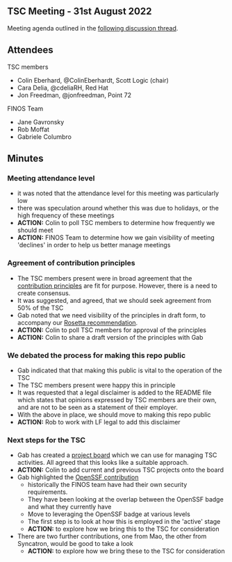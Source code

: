 ## TSC Meeting - 31st August 2022

Meeting agenda outlined in the [following discussion thread](https://github.com/finos/technical-steering-committee/discussions/28).

## Attendees

TSC members
 - Colin Eberhard, @ColinEberhardt, Scott Logic (chair)
 - Cara Delia, @cdeliaRH, Red Hat
 - Jon Freedman, @jonfreedman, Point 72

FINOS Team
  - Jane Gavronsky
  - Rob Moffat
  - Gabriele Columbro

## Minutes

### Meeting attendance level

 - it was noted that the attendance level for this meeting was particularly low
 - there was speculation around whether this was due to holidays, or the high frequency of these meetings
 - **ACTION:** Colin to poll TSC members to determine how frequently we should meet
 - **ACTION:** FINOS Team to determine how we gain visibility of meeting 'declines' in order to help us better manage meetings

### Agreement of contribution principles

 - The TSC members present were in broad agreement that the [contribution principles](https://github.com/finos/technical-steering-committee/discussions/19) are fit for purpose. However, there is a need to create consensus.
 - It was suggested, and agreed, that we should seek agreement from 50% of the TSC
 - Gab noted that we need visibility of the principles in draft form, to accompany our [Rosetta recommendation](https://github.com/finos/community/issues/197#issuecomment-1227470853).
 - **ACTION:** Colin to poll TSC members for approval of the principles
 - **ACTION:** Colin to share a draft version of the principles with Gab

### We debated the process for making this repo public

 - Gab indicated that that making this public is vital to the operation of the TSC
 - The TSC members present were happy this in principle
 - It was requested that a legal disclaimer is added to the README file which states that opinions expressed by TSC members are their own, and are not to be seen as a statement of their employer.
 - With the above in place, we should move to making this repo public
 - **ACTION:** Rob to work with LF legal to add this disclaimer

### Next steps for the TSC

  - Gab has created a [project board](https://github.com/orgs/finos/projects/39) which we can use for managing TSC activities. All agreed that this looks like a suitable approach.
  - **ACTION:** Colin to add current and previous TSC projects onto the board
  - Gab highlighted the [OpenSSF contribution](https://github.com/finos/community/pull/185)
    - historically the FINOS team have had their own security requirements.
    - They have been looking at the overlap between the OpenSSF badge and what they currently have
    - Move to leveraging the OpenSSF badge at various levels
    - The first step is to look at how this is employed in the 'active' stage
    - **ACTION:** to explore how we bring this to the TSC for consideration
  - There are two further contributions, one from Mao, the other from Syncatron, would be good to take a look
    - **ACTION:** to explore how we bring these to the TSC for consideration